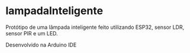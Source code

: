 # lampadaInteligente

Protótipo de uma lâmpada inteligente feito utilizando ESP32, sensor LDR, sensor PIR e um LED.

Desenvolvido na Arduino IDE

